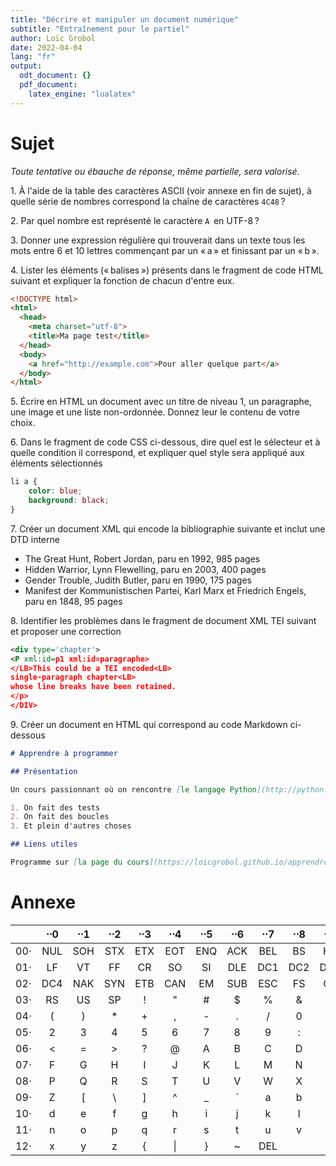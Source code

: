 ```yaml
---
title: "Décrire et manipuler un document numérique"
subtitle: "Entraînement pour le partiel" 
author: Loïc Grobol
date: 2022-04-04
lang: "fr"
output:
  odt_document: {}
  pdf_document:
    latex_engine: "lualatex"
---
```


# Sujet

*Toute tentative ou ébauche de réponse, même partielle, sera valorisé.*

1\. À l'aide de la table des caractères ASCII (voir annexe en fin de sujet), à quelle série de
nombres correspond la chaîne de caractères `4C48` ?

2\. Par quel nombre est représenté le caractère `A`  en UTF-8 ?

3\. Donner une expression régulière qui trouverait dans un texte tous les mots entre 6 et 10 lettres
commençant par un « a » et finissant par un « b ».

4\. Lister les éléments (« balises ») présents dans le fragment de code HTML suivant et expliquer la
fonction de chacun d'entre eux.

```html
<!DOCTYPE html> 
<html> 
  <head> 
    <meta charset="utf-8"> 
    <title>Ma page test</title> 
  </head> 
  <body>
    <a href="http://example.com">Pour aller quelque part</a>
  </body> 
</html>
```

5\. Écrire en HTML un document avec un titre de niveau 1, un paragraphe, une image et une
liste non-ordonnée. Donnez leur le contenu de votre choix.

6\. Dans le fragment de code CSS ci-dessous, dire quel est le sélecteur et à quelle condition il
correspond, et expliquer quel style sera appliqué aux éléments sélectionnés

```css
li a {
	color: blue;
	background: black;
}
```

7\. Créer un document XML qui encode la bibliographie suivante et inclut une DTD interne

- The Great Hunt, Robert Jordan, paru en 1992, 985 pages
- Hidden Warrior, Lynn Flewelling, paru en 2003, 400 pages
- Gender Trouble, Judith Butler, paru en 1990, 175 pages
- Manifest der Kommunistischen Partei, Karl Marx et Friedrich Engels, paru en 1848, 95 pages

8\. Identifier les problèmes dans le fragment de document XML TEI suivant et proposer une correction

```xml
<div type='chapter'>
<P xml:id=p1 xml:id=paragraphe>
</LB>This could be a TEI encoded<LB>
single-paragraph chapter<LB>
whose line breaks have been retained.
</p>
</DIV>
```

9\. Créer un document en HTML qui correspond au code Markdown ci-dessous

```md
# Apprendre à programmer

## Présentation

Un cours passionnant où on rencontre [le langage Python](http://python.org) avec lequel

1. On fait des tests
2. On fait des boucles
3. Et plein d'autres choses

## Liens utiles

Programme sur [la page du cours](https://loicgrobol.github.io/apprendre-programmer/)
```

# Annexe

|     | ⋅⋅0 | ⋅⋅1 | ⋅⋅2 | ⋅⋅3 | ⋅⋅4 | ⋅⋅5 | ⋅⋅6 | ⋅⋅7 | ⋅⋅8 | ⋅⋅9 |
| :-: | :-: | :-: | :-: | :-: | :-: | :-: | :-: | :-: | :-: | :-: |
| 00⋅ | NUL | SOH | STX | ETX | EOT | ENQ | ACK | BEL | BS  | HT  |
| 01⋅ | LF  | VT  | FF  | CR  | SO  | SI  | DLE | DC1 | DC2 | DC3 |
| 02⋅ | DC4 | NAK | SYN | ETB | CAN | EM  | SUB | ESC | FS  | GS  |
| 03⋅ | RS  | US  | SP  |  !  |  "  |  #  |  $  |  %  |  &  |  '  |
| 04⋅ |  (  |  )  |  *  |  +  |  ,  |  -  |  .  |  /  |  0  |  1  |
| 05⋅ |  2  |  3  |  4  |  5  |  6  |  7  |  8  |  9  |  :  |  ;  |
| 06⋅ |  <  |  =  |  >  |  ?  |  @  |  A  |  B  |  C  |  D  |  E  |
| 07⋅ |  F  |  G  |  H  |  I  |  J  |  K  |  L  |  M  |  N  |  O  |
| 08⋅ |  P  |  Q  |  R  |  S  |  T  |  U  |  V  |  W  |  X  |  Y  |
| 09⋅ |  Z  |  [  |  \  |  ]  |  ^  |  _  | \`  |  a  |  b  |  c  |
| 10⋅ |  d  |  e  |  f  |  g  |  h  |  i  |  j  |  k  |  l  |  m  |
| 11⋅ |  n  |  o  |  p  |  q  |  r  |  s  |  t  |  u  |  v  |  w  |
| 12⋅ |  x  |  y  |  z  |  {  | \|  |  }  |  ~  | DEL |     |     |
